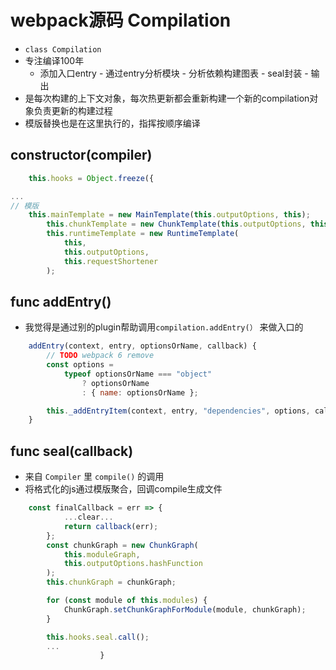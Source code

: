 # webpack源码 Compilation

- `class Compilation`
- 专注编译100年
    - 添加入口entry - 通过entry分析模块 - 分析依赖构建图表 - seal封装 - 输出
- 是每次构建的上下文对象，每次热更新都会重新构建一个新的compilation对象负责更新的构建过程
- 模版替换也是在这里执行的，指挥按顺序编译

## constructor(compiler) 
``` js
	this.hooks = Object.freeze({

...
// 模版
	this.mainTemplate = new MainTemplate(this.outputOptions, this);
		this.chunkTemplate = new ChunkTemplate(this.outputOptions, this);
		this.runtimeTemplate = new RuntimeTemplate(
			this,
			this.outputOptions,
			this.requestShortener
		);
```
## func addEntry()
- 我觉得是通过别的plugin帮助调用`compilation.addEntry(）` 来做入口的
``` js
	addEntry(context, entry, optionsOrName, callback) {
		// TODO webpack 6 remove
		const options =
			typeof optionsOrName === "object"
				? optionsOrName
				: { name: optionsOrName };

		this._addEntryItem(context, entry, "dependencies", options, callback);
	}
```
## func seal(callback)
- 来自 `Compiler` 里 `compile()` 的调用
- 将格式化的js通过模版聚合，回调compile生成文件
``` js
	const finalCallback = err => {
			...clear...
			return callback(err);
		};
		const chunkGraph = new ChunkGraph(
			this.moduleGraph,
			this.outputOptions.hashFunction
		);
		this.chunkGraph = chunkGraph;

		for (const module of this.modules) {
			ChunkGraph.setChunkGraphForModule(module, chunkGraph);
		}

		this.hooks.seal.call();
        ...
                    }
```